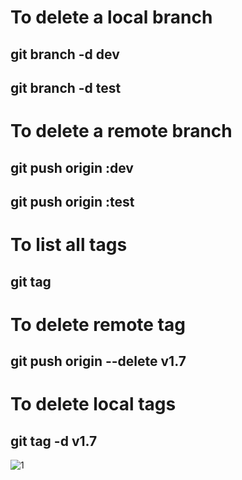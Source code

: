 # To delete a local branch
## git branch -d dev
## git branch -d test

# To delete a remote branch
## git push origin :dev
## git push origin :test

# To list all tags
## git tag

# To delete remote tag
## git push origin --delete v1.7

# To delete local tags
## git tag -d v1.7

![1](https://user-images.githubusercontent.com/96915777/175772577-0c8d95fe-f9b5-4e59-beaa-8032d0f249b2.jpg)

